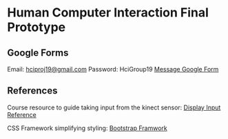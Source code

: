 # Human Computer Interaction Final Prototype

## Google Forms

Email: hciproj19@gmail.com
Password: HciGroup19
[Message Google Form](https://docs.google.com/forms/d/1cRChRLtDa3nZdTQLWhfqjxoM54s0zXMwtaSKZHWCby0/edit)

## References

Course resource to guide taking input from the kinect sensor:
[Display Input Reference](https://cpsc484-584-hci.gitlab.io/s23/display_tutorial/)

CSS Framework simplifying styling:
[Bootstrap Framwork](https://getbootstrap.com/docs/5.2/getting-started/introduction/)